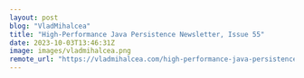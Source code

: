 ```yaml
---
layout: post
blog: "VladMihalcea"
title: "High-Performance Java Persistence Newsletter, Issue 55"
date: 2023-10-03T13:46:31Z
image: images/vladmihalcea.png
remote_url: "https://vladmihalcea.com/high-performance-java-persistence-newsletter-issue-55/"
---
```

